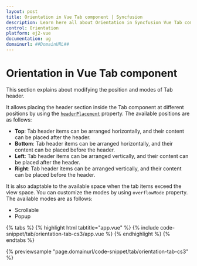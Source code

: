 ```yaml
---
layout: post
title: Orientation in Vue Tab component | Syncfusion
description: Learn here all about Orientation in Syncfusion Vue Tab component of Syncfusion Essential JS 2 and more.
control: Orientation 
platform: ej2-vue
documentation: ug
domainurl: ##DomainURL##
---
```


# Orientation in Vue Tab component

This section explains about modifying the position and modes of Tab header.

It allows placing the header section inside the Tab component at different positions by using the  [`headerPlacement`](https://ej2.syncfusion.com/vue/documentation/api/tab/#headerplacement) property. The available positions are as follows:

* **Top**: Tab header items can be arranged horizontally, and their content can be placed after the header.
* **Bottom**: Tab header items can be arranged horizontally, and their content can be placed before the header.
* **Left**: Tab header items can be arranged vertically, and their content can be placed after the header.
* **Right**: Tab header items can be arranged vertically, and their content can be placed before the header.

It is also adaptable to the available space when the tab items exceed the view space. You can customize the modes by using `overflowMode` property. The available modes are as follows:

* Scrollable
* Popup

{% tabs %}
{% highlight html tabtitle="app.vue" %}
{% include code-snippet/tab/orientation-tab-cs3/app.vue %}
{% endhighlight %}
{% endtabs %}
        
{% previewsample "page.domainurl/code-snippet/tab/orientation-tab-cs3" %}
